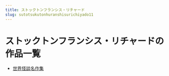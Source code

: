 ```yaml
---
title: ストックトンフランシス・リチャード
slug: sutotsukutonhuranshisurichiyado11
---
```


# ストックトンフランシス・リチャードの作品一覧

- [世界怪談名作集](shijieguaitanmingzuoji47)
